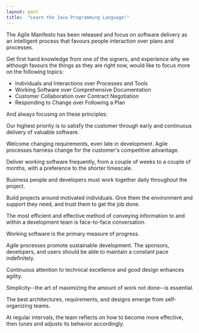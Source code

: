 ```yaml
---
layout: post
title:  "Learn the Java Programming Language!"
---
```


The Agile Manifesto has been released and focus on software delivery as an intelligent process that favours people
interaction over plans and processes.

Get first hand knowledge from one of the signers, and experience why we although favours the things as they are
right now, would like to focus more on the following topics:


* Individuals and Interactions over Processes and Tools
* Working Software over Comprehensive Documentation
* Customer Collaboration over Contract Negotiation
* Responding to Change over Following a Plan
 

And always focusing on these principles:


Our highest priority is to satisfy the customer
through early and continuous delivery
of valuable software.

Welcome changing requirements, even late in
development. Agile processes harness change for
the customer's competitive advantage.

Deliver working software frequently, from a
couple of weeks to a couple of months, with a
preference to the shorter timescale.

Business people and developers must work
together daily throughout the project.

Build projects around motivated individuals.
Give them the environment and support they need,
and trust them to get the job done.

The most efficient and effective method of
conveying information to and within a development
team is face-to-face conversation.

Working software is the primary measure of progress.

Agile processes promote sustainable development.
The sponsors, developers, and users should be able
to maintain a constant pace indefinitely.

Continuous attention to technical excellence
and good design enhances agility.

Simplicity--the art of maximizing the amount
of work not done--is essential.

The best architectures, requirements, and designs
emerge from self-organizing teams.

At regular intervals, the team reflects on how
to become more effective, then tunes and adjusts
its behavior accordingly.